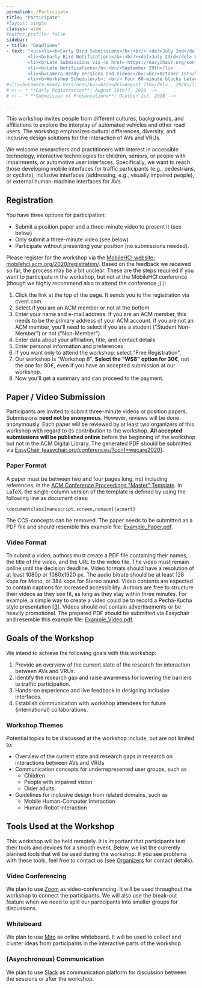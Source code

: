 ```yaml
---
permalink: /Participate
title: "Participate"
#layout: single
classes: wide
#author_profile: false
sidebar:
- title: "Deadlines"
- text: "<ul><li><b>Early Bird Submissions</b>:<br/> <del>July 2nd</del> August 6th.</li>
        <li><b>Early Bird Notifications</b>:<br/><del>July 23rd</del> August 14th</li>
        <li><b>Late Submissions via <a href='https://easychair.org/conferences/?conf=wecare2020' target='_blank'>EasyChair</a></b>:<br/> September 25th, <a href='https://t1p.de/2thy' target='_blank'>anywhere on earth</a></li>
        <li><b>Late Notifications</b>:<br/>September 29th</li>
        <li><b>Camera-Ready Versions and Videos</b>:<br/>October 1st</li>
        <li><b>Workshop Schedule</b>: <br/> Four 60-minute blocks between October 5th and 7th (tentative)</li></ul>"
#<li><b>Camera-Ready Versions</b>:<br/><del>August 7th</del> , 2020</li>
# <!-- * **Early Registration**: August 19th??, 2020 -->
# <!-- * **Submission of Presentations**: Ocotber 1st, 2020 -->

---
```


This workshop invites people from different cultures, backgrounds, and affiliations to explore the interplay of automated vehicles and other road users. 
The workshop emphasizes cultural differences, diversity, and inclusive design solutions for the interaction of AVs and VRUs. 
<!-- The organizers will be available throughout the sessions to support participants during the activities. An overview of the schedule is presented on the left sidebar.  -->
We welcome researchers and practitioners with interest in accessible technology, interactive technologies for children, seniors, or people with impairments, or automotive user interfaces. Specifically, we want to reach those developing mobile interfaces for traffic participants (e.g., pedestrians, or cyclists), inclusive interfaces (addressing, e.g., visually impaired people), or external human-machine interfaces for AVs. 
<!-- We will reach out to the community via social media channels (e.g., Twitter, Facebook, or LinkedIn), mailing lists (e.g., GI, or ACM SIGCHI), and at the AutomotiveUI conference. We expect to have 15 to 20 attendees.  -->

## Registration
You have three options for participation: 
* Submit a position paper and a three-minute video to present it (see below)
* Only submit a three-minute video (see below)
* Participate without presenting your position (no submissions needed). 

Please register for the workshop via the [MobileHCI website: mobilehci.acm.org/2020/registration/](https://mobilehci.acm.org/2020/registration/). 
Based on the feedback we received so far, the process may be a bit unclear. These are the steps required if you want to participate in the workshop, but not at the MobileHCI conference (though we highly recommend also to attend the conference ;) ): 
1. Click the link at the top of the page. It sends you to the registration via cvent.com. 
1. Select if you are an ACM member or not at the bottom
1. Enter your name and e-mail address. If you are an ACM member, this needs to be the primary address of your ACM account. If you are not an ACM member, you'll need to select if you are a student ("Student Non-Member") or not ("Non-Member").
1. Enter data about your affiliation, title, and contact details
1. Enter personal information and preferences
1. If you want only to attend the workshop: select "Free Registration".
1. Our workshop is "Workshop 8". **Select the "WS8" option for 30€**, not the one for 80€, even if you have an accepted submission at our workshop. 
1. Now you'll get a summary and can proceed to the payment. 

## Paper / Video Submission
Participants are invited to submit three-minute videos or position papers. 
Submissions **need not be anonymous**. However, reviews will be done anonymously. Each paper will be reviewed by at least two organizers of this workshop with regard to its contribution to the workshop. **All accepted submissions will be published online** before the beginning of the workshop but not in the ACM Digital Library. 
The generated PDF should be submitted via [EasyChair (easychair.org/conferences/?conf=wecare2020)](https://easychair.org/conferences/?conf=wecare2020). 

### Paper Format 
A paper must be between two and four pages long, not including references, in the [ACM Conference Proceedings "Master" Template](https://www.acm.org/publications/taps/word-template-workflow). 
In LaTeX, the single-column version of the template is defined by using the following line as document class: 
```
\documentclass[manuscript,screen,nonacm]{acmart}
```
The CCS-concepts can be removed. 
The paper needs to be submitted as a PDF file and should resemble this example file: [Example_Paper.pdf](/assets/ACM_Conference_Proceedings_Example.pdf).

### Video Format
To submit a video, authors must create a PDF file containing their names, the title of the video, and the URL to the video file. 
The video must remain online until the decision deadline. 
Video formats should have a resolution of at least 1080p or 1080x1920 px. 
The audio bitrate should be at least 128 kbps for Mono, or 384 kbps for Stereo sound. 
Video contents are expected to contain captions for increased accessibility. 
Authors are free to structure their videos as they see fit, as long as they stay within three minutes. 
For example, a simple way to create a video could be to record a Pecha-Kucha style presentation [[3](/References/#ref3)]. 
Videos should not contain advertisements or be heavily promotional. 
The prepared PDF should be submitted via Easychair and resemble this example file: [Example_Video.pdf](/assets/Video_Example.pdf).

## Goals of the Workshop
We intend to achieve the following goals with this workshop:
1.	Provide an overview of the current state of the research for interaction between AVs and VRUs.
2.	Identify the research gap and raise awareness for lowering the barriers to traffic participation.
3.	Hands-on experience and live feedback in designing inclusive interfaces.
4.	Establish communication with workshop attendees for future (international) collaborations.

### Workshop Themes
Potential topics to be discussed at the workshop include, but are not limited to: 
* Overview of the current state and research gaps in research on interactions between AVs and VRUs 
* Communication concepts for underrepresented user groups, such as
  * Children 
  * People with impaired vision
  * Older adults
* Guidelines for inclusive design from related domains, such as
  * Mobile Human-Computer Interaction
  * Human-Robot Interaction 


## Tools Used at the Workshop
This workshop will be held remotely. It is important that participants test their tools and devices for a smooth event. 
Below, we list the currently planned tools that will be used during the workshop. 
If you see problems with these tools, feel free to contact us (see [Organizers](/Organizers) for contact details). 

### Video Conferencing
We plan to use [Zoom](https://zoom.us/) as video-conferencing. It will be used throughout the workshop to connect the participants. We will also use the break-out feature when we need to split our participants into smaller groups for discussions. 

### Whiteboard 
We plan to use [Miro](https://miro.com/) as online whiteboard. 
It will be used to collect and cluster ideas from participants in the interactive parts of the workshop. 

### (Asynchronous) Communication
We plan to use [Slack](https://slack.com/) as communication platform for discussion between the sessions or after the workshop. 
